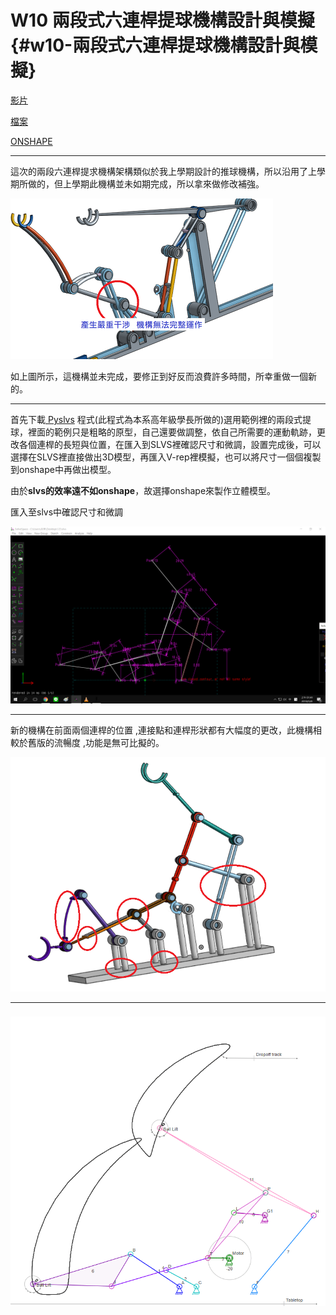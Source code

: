 # W10 兩段式六連桿提球機構設計與模擬 {#w10-兩段式六連桿提球機構設計與模擬}

[影片](https://www.youtube.com/watch?v=pcwqpDsdXRc&feature=youtu.be)

[檔案](https://github.com/s40523141/cd2018/blob/gh-pages/%E5%8D%94%E5%90%8C%E7%94%A2%E5%93%81%E8%A8%AD%E8%A8%88%E5%AF%A6%E7%BF%92/%E5%85%A9%E6%AE%B5%E5%BC%8F%E6%8A%AC%E7%90%83%E6%A9%9F%E6%A7%8B/%E5%8D%94%E5%90%8C%E7%94%A2%E5%93%81%E8%A8%AD%E8%A8%88%E5%AF%A6%E7%BF%92-%E5%85%A9%E6%AE%B5%E5%BC%8F%E6%8A%AC%E7%90%83%E6%A9%9F%E6%A7%8B.ttt)

[ONSHAPE](https://cad.onshape.com/documents/8d9db8f308fa5cf5741c05fe/w/b469b2bbb955d29d0fb13d7f/e/92ac4e28688d909bacfb8133)

---

這次的兩段六連桿提求機構架構類似於我上學期設計的推球機構，所以沿用了上學期所做的，但上學期此機構並未如期完成，所以拿來做修改補強。

![](assets/兩段式抬球2017-干涉演示.png)

如上圖所示，這機構並未完成，要修正到好反而浪費許多時間，所幸重做一個新的。

---

首先下載[ Pyslvs](http://www.pyslvs.com/blog/) 程式\(此程式為本系高年級學長所做的\)選用範例裡的兩段式提球，裡面的範例只是粗略的原型，自己還要做調整，依自己所需要的運動軌跡，更改各個連桿的長短與位置，在匯入到SLVS裡確認尺寸和微調，設置完成後，可以選擇在SLVS裡直接做出3D模型，再匯入V-rep裡模擬，也可以將尺寸一個個複製到onshape中再做出模型。

由於**slvs的效率遠不如onshape**，故選擇onshape來製作立體模型。

匯入至slvs中確認尺寸和微調

![](assets/5151.png)

---

新的機構在前面兩個連桿的位置 ,連接點和連桿形狀都有大幅度的更改，此機構相較於舊版的流暢度 ,功能是無可比擬的。

![](assets/新版兩段式台球更改部分示意圖.png)

---

### ![](assets/1525716268488.gif)



